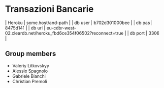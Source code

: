 # Transazioni Bancarie
| Heroku  | some.host/and-path                                                |
| db user | b702d301000bee                                                    |
| db pas  | 8475d141                                                          |
| db url  | eu-cdbr-west-02.cleardb.net/heroku_fbd6ce354f06502?reconnect=true |
| db port | 3306                                                              |

## Group members
- Valeriy Litkovskyy
- Alessio Spagnolo
- Gabriele Bianchi
- Christian Premoli
